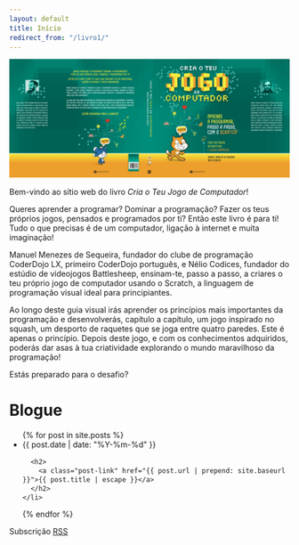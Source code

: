 ```yaml
---
layout: default
title: Início
redirect_from: "/livro1/"
---
```


![Capa do livro](/images/cover-full.png)

Bem-vindo ao sítio web do livro *Cria o Teu Jogo de Computador*!

Queres aprender a programar? Dominar a programação? Fazer os teus próprios jogos, pensados e programados por ti? Então este livro é para ti! Tudo o que precisas é de um computador, ligação à internet e muita imaginação!

Manuel Menezes de Sequeira, fundador do clube de programação CoderDojo LX, primeiro CoderDojo português, e Nélio Codices, fundador do estúdio de videojogos Battlesheep, ensinam-te, passo a passo, a criares o teu próprio jogo de computador usando o Scratch, a linguagem de programação visual ideal para principiantes.

Ao longo deste guia visual irás aprender os princípios mais importantes da programação e desenvolverás, capítulo a capítulo, um jogo inspirado no squash, um desporto de raquetes que se joga entre quatro paredes. Este é apenas o princípio. Depois deste jogo, e com os conhecimentos adquiridos, poderás dar asas à tua criatividade explorando o mundo maravilhoso da programação!

Estás preparado para o desafio?

# Blogue

<ul class="post-list">
  {% for post in site.posts %}
    <li>
      <span class="post-meta">{{ post.date | date: "%Y-%m-%d" }}</span>

      <h2>
        <a class="post-link" href="{{ post.url | prepend: site.baseurl }}">{{ post.title | escape }}</a>
      </h2>
    </li>
  {% endfor %}
</ul>

<p class="rss-subscribe">Subscrição <a href="{{ "/feed.xml" | prepend: site.baseurl }}">RSS</a></p>

</div>
